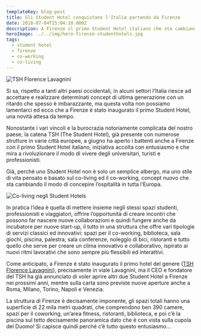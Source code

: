 ```yaml
---
templateKey: blog-post
title: Gli Student Hotel conquistano l'Italia partendo da Firenze
date: 2018-07-04T15:04:10.000Z
description: A Firenze il primo Student Hotel italiano che sta cambiando il modo di concepire l’ospitalità in tutta Europa.
heroImage: ../../img/hero-firenze-studenthotels.jpg
tags:
  - student hotel
  - firenze
  - co-working
  - co-living
---
```

![TSH Florence Lavagnini](/img/tshflorencelavignini-studentshotels.jpg)

Si sa, rispetto a tanti altri paesi occidentali, in alcuni settori l’Italia riesce ad accettare e realizzare determinati concept di ultima generazione con un ritardo che spesso è imbarazzante, ma questa volta non possiamo lamentarci ed ecco che a Firenze è stato inaugurato il primo Student Hotel, una novità attesa da tempo.

Nonostante i vari vincoli e la burocrazia notoriamente complicata del nostro paese, la catena TSH (The Student Hotel), già presente con numerose strutture in varie città europee, a giugno ha aperto i battenti anche a Firenze con il primo Student Hotel italiano, iniziativa accolta con entusiasmo e che mira a rivoluzionare il modo di vivere degli universitari, turisti e professionisti.

Già, perché uno Student Hotel non è solo un semplice albergo, ma uno stile di vita pensato e basato sul co-living ed il co-working, concept nuovo che sta cambiando il modo di concepire l’ospitalità in tutta l’Europa.

![Co-living negli Student Hotels](/img/coliving-studentshotels.jpg)

In pratica l’idea è quella di mettere insieme negli stessi spazi studenti, professionisti e viaggiatori, offrire l’opportunità di creare incontri che possono far nascere nuove collaborazioni e quindi fungere anche da incubatore per nuove start-up, il tutto in una struttura che offre vari tipologie di servizi classici ed innovativi: spazi per il co-working, biblioteca, sala giochi, piscina, palestra, sala conferenze, noleggio di bici, ristoranti e tutto quello che serve per creare un clima innovativo e collaborativo, ispirato ai nuovi ritmi lavorativi che sono sempre più flessibili ed interattivi.

Come anticipato, a Firenze è stato inaugurato il primo hotel del genere ([TSH Florence Lavagnini](/hotels/tsh-florence-lavagnini "TSH Florence Lavagnini")), precisamente in viale Lavagnini, ma il CEO e fondatore del TSH ha già annunciato di voler aprire altri due Student Hotel a Firenze nei prossimi anni, mentre sulla carta sono previste nuove aperture anche a Roma, Milano, Torino, Napoli e Venezia.

La struttura di Firenze è decisamente imponente, gli spazi totali hanno una superficie di 22 mila metri quadrati, che comprendono ben 390 camere, spazi per il coworking, un’area fitness, ristoranti, biblioteca, e poi c’è la piscina sul tetto decisamente panoramica dato che è con vista sulla cupola del Duomo! Si capisce quindi perché c’è tutto questo entusiasmo…
